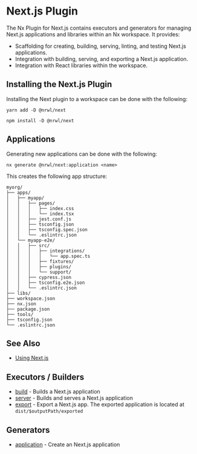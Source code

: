 # Next.js Plugin

The Nx Plugin for Next.js contains executors and generators for managing Next.js applications and libraries within an Nx workspace. It provides:

- Scaffolding for creating, building, serving, linting, and testing Next.js applications.
- Integration with building, serving, and exporting a Next.js application.
- Integration with React libraries within the workspace.

## Installing the Next.js Plugin

Installing the Next plugin to a workspace can be done with the following:

```shell script
yarn add -D @nrwl/next
```

```shell script
npm install -D @nrwl/next
```

## Applications

Generating new applications can be done with the following:

```shell script
nx generate @nrwl/next:application <name>
```

This creates the following app structure:

```treeview
myorg/
├── apps/
│   ├── myapp/
│   │   ├── pages/
│   │   │   ├── index.css
│   │   │   └── index.tsx
│   │   ├── jest.conf.js
│   │   ├── tsconfig.json
│   │   ├── tsconfig.spec.json
│   │   └── .eslintrc.json
│   └── myapp-e2e/
│   │   ├── src/
│   │   │   ├── integrations/
│   │   │   │   └── app.spec.ts
│   │   │   ├── fixtures/
│   │   │   ├── plugins/
│   │   │   └── support/
│   │   ├── cypress.json
│   │   ├── tsconfig.e2e.json
│   │   └── .eslintrc.json
├── libs/
├── workspace.json
├── nx.json
├── package.json
├── tools/
├── tsconfig.json
└── .eslintrc.json
```

## See Also

- [Using Next.js](https://nextjs.org/docs/getting-started)

## Executors / Builders

- [build](/{{framework}}/next/build) - Builds a Next.js application
- [server](/{{framework}}/next/server) - Builds and serves a Next.js application
- [export](/{{framework}}/next/package) - Export a Next.js app. The exported application is located at `dist/$outputPath/exported`

## Generators

- [application](/{{framework}}/next/application) - Create an Next.js application
